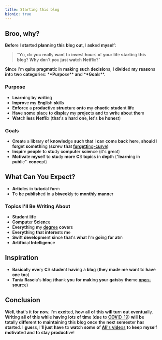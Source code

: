 ```yaml
---
title: Starting this blog
bionic: true
---
```


## **Bro**o, **wh**y?

**Befo**re I **start**ed **planni**ng **thi**s **blo**g **ou**t, I **ask**ed **myse**lf:

> "**Y**o, **d**o **yo**u **real**ly **wan**t **t**o **inve**st **hou**rs **o**f **you**r **lif**e **starti**ng
> **thi**s **blo**g? **Wh**y **do**n't **yo**u **jus**t **wat**ch **Netfl**ix?"

**Sin**ce I'm **qui**te **pragmat**ic **i**n **maki**ng **suc**h **decisio**ns, I **divid**ed **m**y **reaso**ns **int**o
**tw**o **categori**es: \***\*Purpo**se\*\* **an**d \***\*Goa**ls\*\*.

### **Purpo**se

- **Learni**ng **b**y **writi**ng
- **Impro**ve **m**y **Engli**sh **skil**ls
- **Enfor**ce a **producti**ve **structu**re **ont**o **m**y **chaot**ic **stude**nt **lif**e
- **Hav**e **som**e **pla**ce **t**o **displ**ay **m**y **projec**ts **an**d **t**o **wri**te **abo**ut **the**m
- **Wat**ch **les**s **Netfl**ix (**tha**t's a **har**d **on**e, **le**t's **b**e **hone**st)

### **Goa**ls

- **Crea**te a **libra**ry **o**f **knowled**ge **suc**h **tha**t I **ca**n **com**e **bac**k **her**e, **shou**ld I **forg**et
  **somethi**ng (**scr**ew **tha**t [**forgetti**ng-**cur**ve](https://en.wikipedia.org/wiki/Forgetting_curve))
- **Inspi**re **peop**le **t**o **stu**dy **comput**er **scien**ce (**i**t's **gre**at)
- **Motiva**te **myse**lf **t**o **stu**dy **mor**e **C**S **topi**cs **i**n **dep**th ("**learni**ng **i**n **publ**ic"-**conce**pt)

## **Wha**t **Ca**n **Yo**u **Expe**ct?

- **Articl**es **i**n **tutori**al **for**m
- **T**o **b**e **publish**ed **i**n a **biweek**ly **t**o **month**ly **mann**er

### **Topi**cs I'**l**l **B**e **Writi**ng **Abo**ut

- **Stude**nt **lif**e
- **Comput**er **Scien**ce
- **Everythi**ng **m**y [**degr**ee](https://www.ed.ac.uk/studying/undergraduate/degrees/index.php?action=view&code=GG47) **cove**rs
- **Everythi**ng **tha**t **interes**ts **m**e
- **Swi**ft **developme**nt **sin**ce **tha**t's **wha**t I'm **goi**ng **fo**r **at**m
- **Artifici**al **Intelligen**ce

## **Inspirati**on

- **Basical**ly **eve**ry **C**S **stude**nt **havi**ng a **blo**g (**the**y **mad**e **m**e **wan**t **t**o **hav**e **on**e **to**o)
- **Tan**ia **Rasc**ia's **blo**g (**tha**nk **yo**u **fo**r **maki**ng **you**r **gats**by **the**me [**ope**n-**sour**ce](https://github.com/taniarascia/taniarascia.com))

## **Conclusi**on

**Wel**l, **tha**t's **i**t **fo**r **no**w. I'm **excit**ed, **ho**w **al**l **o**f **thi**s **wil**l **tur**n **ou**t **eventual**ly.
**Writi**ng **al**l **o**f **thi**s **whi**le **havi**ng **lot**s **o**f **tim**e (**du**e **t**o [**COV**ID-19](https://en.wikipedia.org/wiki/COVID-19_pandemic)) **wil**l **b**e
**total**ly **differe**nt **t**o **maintaini**ng **thi**s **blo**g **onc**e **th**e **nex**t **semest**er **ha**s **start**ed.
I **gue**ss, I'**l**l **jus**t **hav**e **t**o **wat**ch **som**e **o**f [**Al**i's **vide**os](https://www.youtube.com/user/Sepharoth64) **t**o **kee**p **myse**lf **motivat**ed **an**d **t**o **sta**y **producti**ve!
